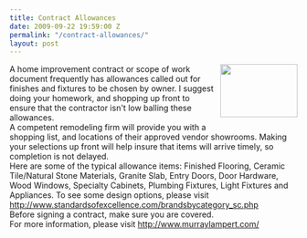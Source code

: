 ```yaml
---
title: Contract Allowances
date: 2009-09-22 19:59:00 Z
permalink: "/contract-allowances/"
layout: post
---
```


<a href="http://www.standardsofexcellence.com/brandsbycategory_sc.php"><img id="BLOGGER_PHOTO_ID_5384652272662583362" style="margin: 0px 0px 10px 10px; width: 135px; float: right; height: 93px; cursor: hand;" src="http://4.bp.blogspot.com/_7AGTcxqqYm8/Srogtn8NmEI/AAAAAAAAADg/6mDxVN5-wTc/s200/images.jpg" alt="" border="0" /></a>
<div>A home improvement contract or scope of work document frequently has allowances called out for finishes and fixtures to be chosen by owner. I suggest doing your homework, and shopping up front to ensure that the <span id="SPELLING_ERROR_0" class="blsp-spelling-corrected">contractor</span> isn't low balling these allowances.</div>
<div>A competent remodeling firm will provide you with a shopping list, and locations of their approved vendor showrooms. Making your selections up front will help insure that items will arrive timely, so completion is not delayed.</div>
<div>Here are some of the typical allowance items: Finished Flooring, Ceramic Tile/Natural Stone Materials, Granite Slab, Entry Doors, Door Hardware, Wood Windows, Specialty Cabinets, Plumbing Fixtures, Light Fixtures and Appliances. To see some design options, please visit <a href="http://www.standardsofexcellence.com/brandsbycategory_sc.php">http://www.standardsofexcellence.com/brandsbycategory_sc.php</a></div>
<div>Before signing a contract, make sure you are covered.</div>
<div>For more information, please visit <a href="http://www.murraylampert.com/">http://www.murraylampert.com/</a></div>
